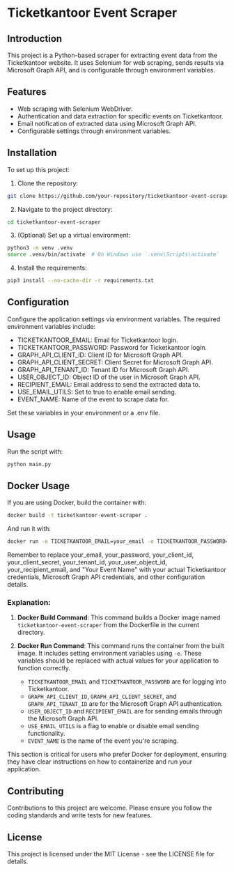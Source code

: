 # Ticketkantoor Event Scraper

## Introduction
This project is a Python-based scraper for extracting event data from the Ticketkantoor website. It uses Selenium for web scraping, sends results via Microsoft Graph API, and is configurable through environment variables.

## Features
- Web scraping with Selenium WebDriver.
- Authentication and data extraction for specific events on Ticketkantoor.
- Email notification of extracted data using Microsoft Graph API.
- Configurable settings through environment variables.

## Installation
To set up this project:

1. Clone the repository:
  ```bash
  git clone https://github.com/your-repository/ticketkantoor-event-scraper.git
  ```

2. Navigate to the project directory:
  ```bash
  cd ticketkantoor-event-scraper
  ```

3. (Optional) Set up a virtual environment:
  ```bash
  python3 -m venv .venv
  source .venv/bin/activate  # On Windows use `.venv\Scripts\activate`
  ```

4. Install the requirements:
  ```bash
  pip3 install --no-cache-dir -r requirements.txt
  ```

## Configuration
Configure the application settings via environment variables. The required environment variables include:

* TICKETKANTOOR_EMAIL: Email for Ticketkantoor login.
* TICKETKANTOOR_PASSWORD: Password for Ticketkantoor login.
* GRAPH_API_CLIENT_ID: Client ID for Microsoft Graph API.
* GRAPH_API_CLIENT_SECRET: Client Secret for Microsoft Graph API.
* GRAPH_API_TENANT_ID: Tenant ID for Microsoft Graph API.
* USER_OBJECT_ID: Object ID of the user in Microsoft Graph API.
* RECIPIENT_EMAIL: Email address to send the extracted data to.
* USE_EMAIL_UTILS: Set to true to enable email sending.
* EVENT_NAME: Name of the event to scrape data for.

Set these variables in your environment or a .env file.

## Usage
Run the script with:

```bash
python main.py
```

## Docker Usage
If you are using Docker, build the container with:

```bash
docker build -t ticketkantoor-event-scraper .
```

And run it with:

```bash
docker run -e TICKETKANTOOR_EMAIL=your_email -e TICKETKANTOOR_PASSWORD=your_password -e GRAPH_API_CLIENT_ID=your_client_id -e GRAPH_API_CLIENT_SECRET=your_client_secret -e GRAPH_API_TENANT_ID=your_tenant_id -e USER_OBJECT_ID=your_user_object_id -e RECIPIENT_EMAIL=your_recipient_email -e USE_EMAIL_UTILS=true -e EVENT_NAME="Your Event Name" ticketkantoor-event-scraper
```

Remember to replace your_email, your_password, your_client_id, your_client_secret, your_tenant_id, your_user_object_id, your_recipient_email, and "Your Event Name" with your actual Ticketkantoor credentials, Microsoft Graph API credentials, and other configuration details.

### Explanation:

1. **Docker Build Command**: This command builds a Docker image named `ticketkantoor-event-scraper` from the Dockerfile in the current directory.

2. **Docker Run Command**: This command runs the container from the built image. It includes setting environment variables using `-e`. These variables should be replaced with actual values for your application to function correctly.

   - `TICKETKANTOOR_EMAIL` and `TICKETKANTOOR_PASSWORD` are for logging into Ticketkantoor.
   - `GRAPH_API_CLIENT_ID`, `GRAPH_API_CLIENT_SECRET`, and `GRAPH_API_TENANT_ID` are for the Microsoft Graph API authentication.
   - `USER_OBJECT_ID` and `RECIPIENT_EMAIL` are for sending emails through the Microsoft Graph API.
   - `USE_EMAIL_UTILS` is a flag to enable or disable email sending functionality.
   - `EVENT_NAME` is the name of the event you're scraping.

This section is critical for users who prefer Docker for deployment, ensuring they have clear instructions on how to containerize and run your application.

## Contributing
Contributions to this project are welcome. Please ensure you follow the coding standards and write tests for new features.

## License
This project is licensed under the MIT License - see the LICENSE file for details.
